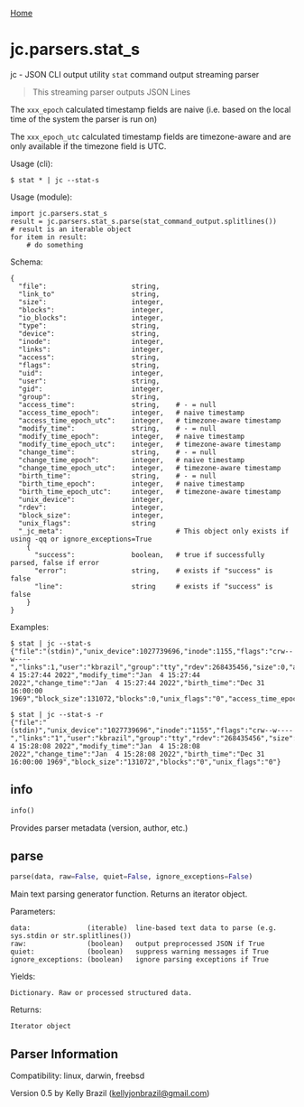 [Home](https://kellyjonbrazil.github.io/jc/)

# jc.parsers.stat_s
jc - JSON CLI output utility `stat` command output streaming parser

> This streaming parser outputs JSON Lines

The `xxx_epoch` calculated timestamp fields are naive (i.e. based on the local time of the system the parser is run on)

The `xxx_epoch_utc` calculated timestamp fields are timezone-aware and are only available if the timezone field is UTC.

Usage (cli):

    $ stat * | jc --stat-s

Usage (module):

    import jc.parsers.stat_s
    result = jc.parsers.stat_s.parse(stat_command_output.splitlines())    # result is an iterable object
    for item in result:
        # do something

Schema:

    {
      "file":                     string,
      "link_to"                   string,
      "size":                     integer,
      "blocks":                   integer,
      "io_blocks":                integer,
      "type":                     string,
      "device":                   string,
      "inode":                    integer,
      "links":                    integer,
      "access":                   string,
      "flags":                    string,
      "uid":                      integer,
      "user":                     string,
      "gid":                      integer,
      "group":                    string,
      "access_time":              string,    # - = null
      "access_time_epoch":        integer,   # naive timestamp
      "access_time_epoch_utc":    integer,   # timezone-aware timestamp
      "modify_time":              string,    # - = null
      "modify_time_epoch":        integer,   # naive timestamp
      "modify_time_epoch_utc":    integer,   # timezone-aware timestamp
      "change_time":              string,    # - = null
      "change_time_epoch":        integer,   # naive timestamp
      "change_time_epoch_utc":    integer,   # timezone-aware timestamp
      "birth_time":               string,    # - = null
      "birth_time_epoch":         integer,   # naive timestamp
      "birth_time_epoch_utc":     integer,   # timezone-aware timestamp
      "unix_device":              integer,
      "rdev":                     integer,
      "block_size":               integer,
      "unix_flags":               string
      "_jc_meta":                            # This object only exists if using -qq or ignore_exceptions=True
        {
          "success":              boolean,   # true if successfully parsed, false if error
          "error":                string,    # exists if "success" is false
          "line":                 string     # exists if "success" is false
        }
    }

Examples:

    $ stat | jc --stat-s
    {"file":"(stdin)","unix_device":1027739696,"inode":1155,"flags":"crw--w----","links":1,"user":"kbrazil","group":"tty","rdev":268435456,"size":0,"access_time":"Jan  4 15:27:44 2022","modify_time":"Jan  4 15:27:44 2022","change_time":"Jan  4 15:27:44 2022","birth_time":"Dec 31 16:00:00 1969","block_size":131072,"blocks":0,"unix_flags":"0","access_time_epoch":1641338864,"access_time_epoch_utc":null,"modify_time_epoch":1641338864,"modify_time_epoch_utc":null,"change_time_epoch":1641338864,"change_time_epoch_utc":null,"birth_time_epoch":null,"birth_time_epoch_utc":null}

    $ stat | jc --stat-s -r
    {"file":"(stdin)","unix_device":"1027739696","inode":"1155","flags":"crw--w----","links":"1","user":"kbrazil","group":"tty","rdev":"268435456","size":"0","access_time":"Jan  4 15:28:08 2022","modify_time":"Jan  4 15:28:08 2022","change_time":"Jan  4 15:28:08 2022","birth_time":"Dec 31 16:00:00 1969","block_size":"131072","blocks":"0","unix_flags":"0"}


## info
```python
info()
```
Provides parser metadata (version, author, etc.)

## parse
```python
parse(data, raw=False, quiet=False, ignore_exceptions=False)
```

Main text parsing generator function. Returns an iterator object.

Parameters:

    data:              (iterable)  line-based text data to parse (e.g. sys.stdin or str.splitlines())
    raw:               (boolean)   output preprocessed JSON if True
    quiet:             (boolean)   suppress warning messages if True
    ignore_exceptions: (boolean)   ignore parsing exceptions if True

Yields:

    Dictionary. Raw or processed structured data.

Returns:

    Iterator object

## Parser Information
Compatibility:  linux, darwin, freebsd

Version 0.5 by Kelly Brazil (kellyjonbrazil@gmail.com)
